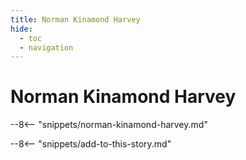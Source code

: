 ```yaml
---
title: Norman Kinamond Harvey
hide:
  - toc
  - navigation 
---
```


# Norman Kinamond Harvey

<!--
**ddmmmyyyy — ddmmmyyyy**
-->

--8<-- "snippets/norman-kinamond-harvey.md"

--8<-- "snippets/add-to-this-story.md"